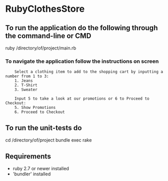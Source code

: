# RubyClothesStore

## To run the application do the following through the command-line or CMD
ruby /directory/of/project/main.rb

### To navigate the application follow the instructions on screen
```
    Select a clothing item to add to the shopping cart by inputting a number from 1 to 3:
    1. Jeans
    2. T-Shirt
    3. Sweater

    Input 5 to take a look at our promotions or 6 to Proceed to Checkout:
    5. Show Promotions
    6. Proceed to Checkout
```
## To run the unit-tests do 
cd /directory/of/project
bundle exec rake

## Requirements
- ruby 2.7 or newer installed
- 'bundler' installed